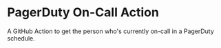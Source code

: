 # PagerDuty On-Call Action
A GitHub Action to get the person who's currently on-call in a PagerDuty schedule.
